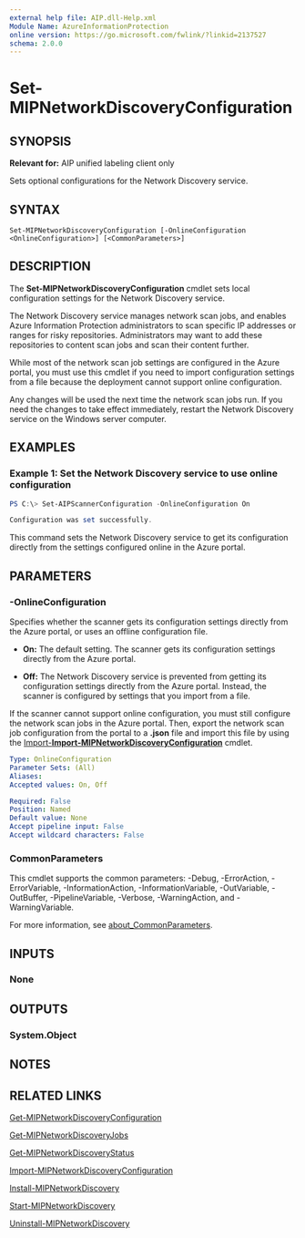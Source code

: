 ```yaml
---
external help file: AIP.dll-Help.xml
Module Name: AzureInformationProtection
online version: https://go.microsoft.com/fwlink/?linkid=2137527
schema: 2.0.0
---
```


# Set-MIPNetworkDiscoveryConfiguration

## SYNOPSIS
**Relevant for:** AIP unified labeling client only

Sets optional configurations for the Network Discovery service.

## SYNTAX

```
Set-MIPNetworkDiscoveryConfiguration [-OnlineConfiguration <OnlineConfiguration>] [<CommonParameters>]
```

## DESCRIPTION
The **Set-MIPNetworkDiscoveryConfiguration** cmdlet sets local configuration settings for the Network Discovery service.

The Network Discovery service manages network scan jobs, and enables Azure Information Protection administrators to scan specific IP addresses or ranges for risky repositories. Administrators may want to add these repositories to content scan jobs and scan their content further.

While most of the network scan job settings are configured in the Azure portal, you must use this cmdlet if you need to import configuration settings from a file because the deployment cannot support online configuration.

Any changes will be used the next time the network scan jobs run. If you need the changes to take effect immediately, restart the Network Discovery service on the Windows server computer.

## EXAMPLES

### Example 1: Set the Network Discovery service to use online configuration

``` powershell
PS C:\> Set-AIPScannerConfiguration -OnlineConfiguration On

Configuration was set successfully.
```

This command sets the Network Discovery service to get its configuration directly from the settings configured online in the Azure portal.


## PARAMETERS

### -OnlineConfiguration
Specifies whether the scanner gets its configuration settings directly from the Azure portal, or uses an offline configuration file.

- **On:** The default setting. The scanner gets its configuration settings directly from the Azure portal.

- **Off:** The Network Discovery service is prevented from getting its configuration settings directly from the Azure portal. Instead, the scanner is configured by settings that you import from a file. 

If the scanner cannot support online configuration, you must still configure the network scan jobs in the Azure portal. Then, export the network scan job configuration from the portal to a **.json** file and import this file by using the [Import-**Import-MIPNetworkDiscoveryConfiguration**](./Import-MIPNetworkDiscoveryConfiguration.md) cmdlet.

```yaml
Type: OnlineConfiguration
Parameter Sets: (All)
Aliases:
Accepted values: On, Off

Required: False
Position: Named
Default value: None
Accept pipeline input: False
Accept wildcard characters: False
```

### CommonParameters
This cmdlet supports the common parameters: -Debug, -ErrorAction, -ErrorVariable, -InformationAction, -InformationVariable, -OutVariable, -OutBuffer, -PipelineVariable, -Verbose, -WarningAction, and -WarningVariable. 

For more information, see [about_CommonParameters](/powershell/module/microsoft.powershell.core/about/about_commonparameters).

## INPUTS

### None

## OUTPUTS

### System.Object
## NOTES

## RELATED LINKS
[Get-MIPNetworkDiscoveryConfiguration](Get-MIPNetworkDiscoveryConfiguration.md)

[Get-MIPNetworkDiscoveryJobs](Get-MIPNetworkDiscoveryJobs.md)

[Get-MIPNetworkDiscoveryStatus](Get-MIPNetworkDiscoveryStatus.md)

[Import-MIPNetworkDiscoveryConfiguration](Import-MIPNetworkDiscoveryConfiguration.md)

[Install-MIPNetworkDiscovery](Install-MIPNetworkDiscovery.md)

[Start-MIPNetworkDiscovery](Start-MIPNetworkDiscovery.md)

[Uninstall-MIPNetworkDiscovery](Uninstall-MIPNetworkDiscovery.md)